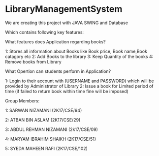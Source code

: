 # LibraryManagementSystem
We are creating this project with JAVA SWING and Database 

Which contains following key features:


What features does Application regarding books?

1: Stores all information about Books like Book price, Book name,Book catagory etc
2: Add Books to the library
3: Keep Quantity of the books
4: Remove books from Library


What Opertion can students perform in Application?

1: Login to their account with (USERNAME and PASSWORD) which will be provided by Administrator of Library
2: Issue a book for Limited period of time (if failed to return book within time fine will be imposed)


Group Members:

1: SARWAN NIZAMANI (2K17/CSE/94)

2: ATBAN BIN ASLAM (2K17/CSE/29)

3: ABDUL REHMAN NIZAMANI (2k17/CSE/09)

4: MARYAM IBRAHIM SHAIKH (2K17/CSE/51)

5: SYEDA MAHEEN RAFI (2K17/CSE/102)

